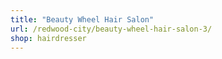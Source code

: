 ```yaml
---
title: "Beauty Wheel Hair Salon"
url: /redwood-city/beauty-wheel-hair-salon-3/
shop: hairdresser
---
```

